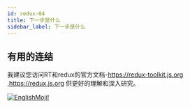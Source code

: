 ```yaml
---
id: redux-04
title: 下一步是什么
sidebar_label: 下一步是什么
---
```


## 有用的连结

我建议您访问RT和redux的官方文档-https://redux-toolkit.js.org ,https://redux.js.org 供更好的理解和深入研究。

[![EnglishMoji!](/img/logo/NeuroCoder.png)](https://vk.com/neurocoder)